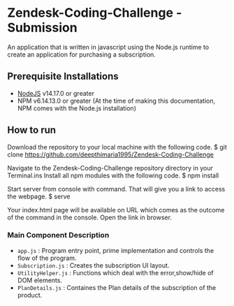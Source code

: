 # Zendesk-Coding-Challenge - Submission

An application that is written in javascript using the Node.js runtime to create an application for purchasing a subscription.

## Prerequisite Installations

- [NodeJS](https://nodejs.org/en/) v14.17.0 or greater
- NPM v6.14.13.0 or greater (At the time of making this documentation, NPM comes with the Node.js installation)

## How to run

Download the repository to your local machine with the following code.
$ git clone https://github.com/deepthimaria1995/Zendesk-Coding-Challenge

Navigate to the Zendesk-Coding-Challenge repository directory in your Terminal.ins
Install all npm modules with the following code.
$ npm install

Start server from console with command. That will give you a link to access the webpage.
$ serve

Your index.html page will be available on URL which comes as the outcome of the command in the console. Open the link in browser.

### Main Component Description

- ```app.js``` : Program entry point, prime implementation and controls the flow of the program.
- ```Subscription.js``` : Creates the subscription UI layout.
- ```UtilityHelper.js``` : Functions which deal with the error,show/hide of DOM elements.
- ```PlanDetails.js``` : Containes the Plan details of the subscription of the product.


